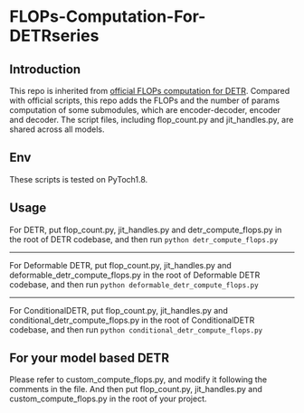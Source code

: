 # FLOPs-Computation-For-DETRseries
## Introduction
This repo is inherited from [official FLOPs computation for DETR](https://gist.github.com/fmassa/c0fbb9fe7bf53b533b5cc241f5c8234c). Compared with official scripts, this repo adds the FLOPs and the number of params computation of some submodules, which are encoder-decoder, encoder and decoder. 
The script files, including flop_count.py and jit_handles.py, are shared across all models.
## Env
These scripts is tested on PyToch1.8.
## Usage
For DETR, put flop_count.py, jit_handles.py and detr_compute_flops.py in the root of DETR codebase, and then run ```python detr_compute_flops.py```
******
For Deformable DETR, put flop_count.py, jit_handles.py and deformable_detr_compute_flops.py in the root of Deformable DETR codebase, and then run ```python deformable_detr_compute_flops.py```
******
For ConditionalDETR, put flop_count.py, jit_handles.py and conditional_detr_compute_flops.py in the root of ConditionalDETR codebase, and then run ```python conditional_detr_compute_flops.py```
## For your model based DETR
Please refer to custom_compute_flops.py, and modify it following the comments in the file. And then put flop_count.py, jit_handles.py and custom_compute_flops.py
in the root of your project.
